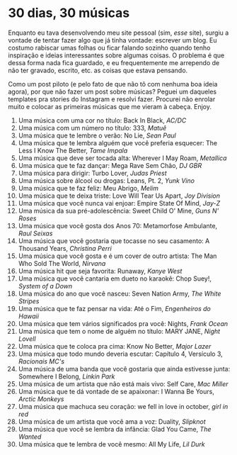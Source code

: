 # 30 dias, 30 músicas

Enquanto eu tava desenvolvendo meu site pessoal (sim, _esse_ site), surgiu a vontade de tentar
fazer algo que já tinha vontade: escrever um blog. Eu costumo rabiscar umas folhas ou ficar
falando sozinho quando tenho inspiração e ideias interessantes sobre algumas coisas. O problema
é que dessa forma nada fica guardado, e eu frequentemente me arrependo de não ter gravado,
escrito, etc. as coisas que estava pensando.

Como um post piloto (e pelo fato de que não tô com nenhuma boa ideia agora),
por que não fazer um post sobre músicas? Peguei um daqueles templates pra stories do Instagram
e resolvi fazer. Procurei não enrolar muito e colocar as primeiras músicas que me vieram à cabeça.
Enjoy.

1. Uma música com uma cor no título: Back In Black, _AC/DC_
2. Uma música com um número no título: 333, _Matuê_
3. Uma música que te lembre o verão: No Lie, _Sean Paul_
4. Uma música que te lembra alguém que você preferia esquecer: The Less I Know The Better, _Tame Impala_
5. Uma música que deve ser tocada alta: Wherever I May Roam, _Metallica_
6. Uma música que te faz dançar: Mega Rave Sem Chão, _DJ GBR_
7. Uma música para dirigir: Turbo Lover, _Judas Priest_
8. Uma música sobre álcool ou drogas: Leans, Pt. 2, _Yunk Vino_
9. Uma música que te faz feliz: Meu Abrigo, _Melim_
10. Uma música que te deixa triste: Love Will Tear Us Apart, _Joy Division_
11. Uma música que você nunca vai enjoar: Empire State Of Mind, _Jay-Z_
12. Uma música da sua pré-adolescência: Sweet Child O' Mine, _Guns N' Roses_
13. Uma música que você gosta dos Anos 70: Metamorfose Ambulante, _Raul Seixas_
14. Uma música que você gostaria que tocasse no seu casamento: A Thousand Years, _Christina Perri_
15. Uma música que você gosta e é um cover de outro artista: The Man Who Sold The World, _Nirvana_
16. Uma música hit que seja favorita: Runaway, _Kanye West_
17. Uma música que você cantaria em dueto no karaokê: Chop Suey!, _System of a Down_
18. Uma música do ano que você nasceu: Seven Nation Army, _The White Stripes_
19. Uma música que te faz pensar na vida: Até o Fim, _Engenheiros do Hawaii_
20. Uma música que tem vários significados pra você: Nights, _Frank Ocean_
21. Uma música que tem o nome de alguém no título: MARY JANE, _Night Lovell_
22. Uma música que te coloca pra cima: Know No Better, _Major Lazer_
23. Uma música que todo mundo deveria escutar: Capítulo 4, Versículo 3, _Racionais MC's_
24. Uma música de uma banda que você gostaria que ainda estivesse junta: Somewhere I Belong, _Linkin Park_
25. Uma música de um artista que não está mais vivo: Self Care, _Mac Miller_
26. Uma música que te dá vontade de se apaixonar: I Wanna Be Yours, _Arctic Monkeys_
27. Uma música que machuca seu coração: we fell in love in october, _girl in red_
28. Uma música de um artista que você ama a voz: Duality, _Slipknot_
29. Uma música que você se lembra da infância: Glad You Came, _The Wanted_
30. Uma música que te lembra de você mesmo: All My Life, _Lil Durk_
